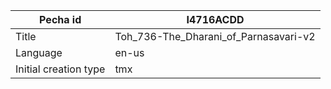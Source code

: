 |Pecha id | I4716ACDD
| --- | --- 
|Title | Toh_736-The_Dharani_of_Parnasavari-v2 
|Language | en-us
|Initial creation type | tmx